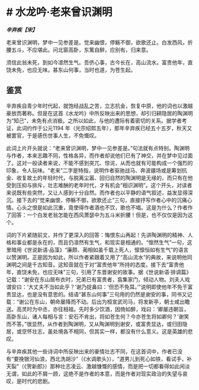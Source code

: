 # # 水龙吟·老来曾识渊明

***辛弃疾【宋】***

老来曾识渊明，梦中一见参差是。觉来幽恨，停觞不御，欲歌还止。白发西风，折腰五斗，不应堪此。问北窗高卧，东篱自醉，应别有，归来意。

须信此翁未死，到如今凛然生气。吾侪心事，古今长在，高山流水。富贵他年，直饶未免，也应无味。甚东山何事，当时也道，为苍生起。

## 鉴赏

辛弃疾自青少年时代起，就饱经战乱之苦，立志抗金，恢复中原，他的词也以激越豪放而著称。但是在这首《水龙吟》中所反映出来的思想，却引归耕隐居的陶渊明为“知己”，未免有点消极。之所以如此，与他的遭际有着密切的关系。据学者考证，此词约作于公元1194 年（光宗绍熙五年），那年辛弃疾已经五十五岁，秋天又被罢官，于是感伤世事人生，不免慨叹。

此词上片开头就说：“老来曾识渊明，梦中一见参差是。”句法就有点特别。陶渊明与作者，本来志趣不同，性格各异，而作者却说他们已有了神交，并在梦中见过面了。这对一般读者来说，不能不感到突兀、惊诧，从而也就有可能构成一个强烈的印象，令人玩味。“老来”二字是特指，说明作者驱驰战马、奔波疆场或是筹划抗金、收复故土的年轻时代，与脱离尘嚣、回归自然的陶渊明是无缘的，而只有在他受到压抑与排斥，壮志难酬的老年时代，才有机会“相识渊明”。这个开头，对读者来说既有些突然，又让人感到十分自然。而作者也以平静的语气叙述，益发显得深沉。接下去的“觉来幽恨，停觞不御，欲歌还止”三句，直接抒写作者心中的沉痛心情。心头之恨是如此沉重，竟使得作者酒也不饮，歌也不唱。这是为什么？作者作了回答：一个白发老翁怎能在西风萧瑟中为五斗米折腰！但是，也不仅仅是因为这个。

词的下片紧随前文，并作了更深入的回答：悔恨东山再起！先讲陶渊明的精神、人格和事业都是永在的，而且仍凛然有生气，和现实是相通的。“懔然生气”一句，这里暗用《世说新语·品藻》“廉颇、蔺相如虽千载上死人，懔懔恒如有生气”的语言以赞渊明。正是因为如此，所以作者紧跟着又用了“高山流水”的典故，来说明他同渊明之间是千古知音。这知音就在于对“富贵他年”所持的态度。接下去“富贵他年，直饶未免，也应无味”三句，引用了东晋谢安的故事。据《世说新语·排调篇》记载：“谢安在东山居布衣时，兄弟已有富贵者，翕集家门，倾动人物。刘夫人戏谓安曰：‘大丈夫不当如此乎？’谢乃捉鼻曰：‘但恐不免耳。’”说明即使他年不免于富贵显达，也是没有意思的。结语“甚东山何事”三句用的仍然是谢安的事，同书又记载：“谢公在东山，朝命屡降而不动。后出为桓宣武司马，将发新亭，朝士咸出瞻送。高灵时为中丞，亦往相祖。先时多少饮酒，因倚如醉，戏曰：‘卿屡违朝旨，高卧东山，诸人每相与言：安石不肯出，将如苍生何？今亦苍生将如卿何？’谢笑而不答。”很显然，从作者到陶渊明，又从陶渊明到谢安，或富贵显达，或归田隐居，或空怀壮志，虽处境各不相同，但其实一样，都没有什么意义。这是英雄的悲叹。

与辛弃疾其他一些诗词中所反映出来的豪情壮志不同，在这首词中，作者已没有“要挽银河仙浪，西北洗胡沙”（《水调歌头》），“道男儿到死心如铁，看试手，补天裂”（《贺新郎》）那种壮志凌云、激越慷慨的感情，而是把一切都看得如此闲淡无谓，如此的不屑一顾，这绝不是作者的本意，而是作者对现实政治的失望与哀叹，是时代的悲剧。
